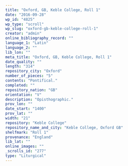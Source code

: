 ```yaml
---
title: "Oxford, GB, Keble College, Roll 1"
date: "2016-09-28"
wp_id: "4825"
wp_type: "scroll"
wp_slug: "oxford-gb-keble-college-roll-1"
creator: "admin"
online_bibliography_record: ""
language_1: "Latin"
language_2: ""
lib_lon: ""
meta_title: "Oxford, GB, Keble College, Roll 1"
date_quality: ""
length: "314"
repository_city: "Oxford"
number_of_pieces: "5"
contents: "Pontifical."
completed: ""
repository_nation: "GB"
orientation: "V"
description: "Opisthographic."
prov_lon: ""
date_start: "1400"
prov_lat: ""
width: "21"
repository: "Keble College"
repository_name_and_city: "Keble College, Oxford GB"
shelfmark: "Roll 1"
provenance: "England"
lib_lat: ""
online_images: ""
_scrolls_id: "277"
type: "Liturgical"
---
```



